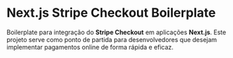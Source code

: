 # Next.js Stripe Checkout Boilerplate

Boilerplate para integração do **Stripe Checkout** em aplicações **Next.js**. Este projeto serve como ponto de partida para desenvolvedores que desejam implementar pagamentos online de forma rápida e eficaz.


